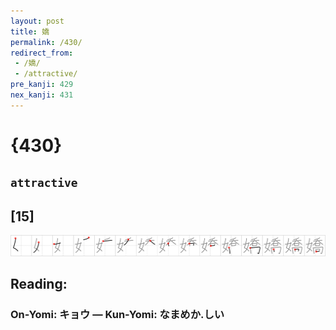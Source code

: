 ```yaml
---
layout: post
title: 嬌
permalink: /430/
redirect_from:
 - /嬌/
 - /attractive/
pre_kanji: 429
nex_kanji: 431
---
```


# {430}

## `attractive`

## [15]

<div class="stroke"><img src="../images/E5AC8C.png" /></div>

## Reading:

### On-Yomi: キョウ &mdash; Kun-Yomi: なまめか.しい
